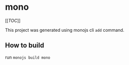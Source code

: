 # mono

[[_TOC_]]

This project was generated using monojs cli `add` command.

## How to build

run `monojs build mono`
